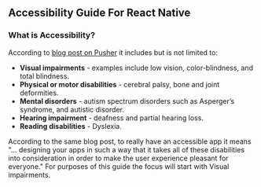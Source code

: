 ## Accessibility Guide For React Native

### What is Accessibility?
According to [blog post on Pusher](https://pusher.com/tutorials/accessible-react-native) it includes but is not limited to:

- **Visual impairments** - examples include low vision, color-blindness, and total blindness.
- **Physical or motor disabilities** - cerebral palsy, bone and joint deformities.
- **Mental disorders** - autism spectrum disorders such as Asperger’s syndrome, and autistic disorder.
- **Hearing impairment** - deafness and partial hearing loss.
- **Reading disabilities** - Dyslexia.

According to the same blog post, to really have an accessible app it means "... designing your apps in such a way that it takes all of these disabilities into consideration in order to make the user experience pleasant for everyone." For purposes of this guide the focus will start with Visual impairments.
<!-- 
[Image Accessibility](https://www.notion.so/Image-Accessibility-3bcc016daa254b38a03cca0fed1cc1f9)

[Text Accessibility](https://www.notion.so/Text-Accessibility-0e2e59b7ffa5460780f5d9fd85d59e08)

[Testing iOS](https://www.notion.so/Testing-iOS-830dd439b49e4fd8a767fed58be4935a)

[Testing Android](https://www.notion.so/Testing-Android-b48231e5b8a340debe56e53de471a668) -->
